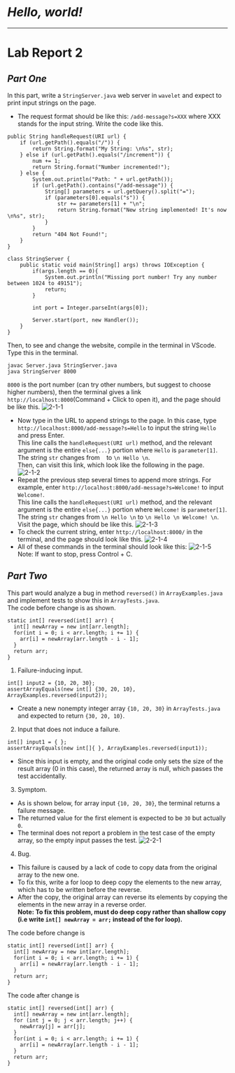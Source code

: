 # ***Hello, world!***

---
# **Lab Report 2**

## ***Part One***
In this part, write a `StringServer.java` web server in `wavelet` and expect to print input strings on the page.
* The request format should be like this: `/add-message?s=XXX` where XXX stands for the input string. Write the code like this.
```
public String handleRequest(URI url) {
    if (url.getPath().equals("/")) {
        return String.format("My String: \n%s", str);
    } else if (url.getPath().equals("/increment")) {
        num += 1;
        return String.format("Number incremented!");
    } else {
        System.out.println("Path: " + url.getPath());
        if (url.getPath().contains("/add-message")) {
            String[] parameters = url.getQuery().split("=");
            if (parameters[0].equals("s")) {
                str += parameters[1] + "\n";
                return String.format("New string implemented! It's now \n%s", str);
            }
        }
        return "404 Not Found!";
    }
}
```
```
class StringServer {
    public static void main(String[] args) throws IOException {
        if(args.length == 0){
            System.out.println("Missing port number! Try any number between 1024 to 49151");
            return;
        }

        int port = Integer.parseInt(args[0]);

        Server.start(port, new Handler());
    }
}
```

Then, to see and change the website, compile in the terminal in VScode. Type this in the terminal.
```
javac Server.java StringServer.java
java StringServer 8000
```

`8000` is the port number (can try other numbers, but suggest to choose higher numbers), then the terminal gives a link `http://localhost:8000`(Command + Click to open it), and the page should be like this.
![2-1-1](https://user-images.githubusercontent.com/122497181/215298931-88d81e51-1347-45c4-84d3-5d8f8c7f627f.png)
* Now type in the URL to append strings to the page. In this case, type `http://localhost:8000/add-message?s=Hello` to input the string `Hello` and press Enter. \
This line calls the `handleRequest(URI url)` method, and the relevant argument is the entire `else{...}` portion where `Hello` is `parameter[1]`. The string `str` changes from ` ` to `\n Hello \n`. \
Then, can visit this link, which look like the following in the page.
![2-1-2](https://user-images.githubusercontent.com/122497181/215298932-04c847ec-3eb0-402e-9ca9-926b568b25e6.png)
* Repeat the previous step several times to append more strings. For example, enter `http://localhost:8000/add-message?s=Welcome!` to input `Welcome!`. \
This line calls the `handleRequest(URI url)` method, and the relevant argument is the entire `else{...}` portion where `Welcome!` is `parameter[1]`. The string `str` changes from `\n Hello \n` to `\n Hello \n Welcome! \n`. \
Visit the page, which should be like this. 
![2-1-3](https://user-images.githubusercontent.com/122497181/215298933-7547abfe-af19-42c5-9155-e4fec4280514.png)
* To check the current string, enter `http://localhost:8000/` in the terminal, and the page should look like this.
![2-1-4](https://user-images.githubusercontent.com/122497181/215298934-aed7d6d9-2ae2-4a89-b7ec-33eda93bb72c.png)
* All of these commands in the terminal should look like this:
![2-1-5](https://user-images.githubusercontent.com/122497181/215298935-69b92ba2-eb5c-41c9-b1e9-e0bd11733f1e.png)
Note: If want to stop, press Control + C.

## ***Part Two***
This part would analyze a bug in method `reversed()` in `ArrayExamples.java` and implement tests to show this in `ArrayTests.java`. \
The code before change is as shown.
```
static int[] reversed(int[] arr) {
  int[] newArray = new int[arr.length];
  for(int i = 0; i < arr.length; i += 1) {
    arr[i] = newArray[arr.length - i - 1];
  }
  return arr;
}
```
1. Failure-inducing input.
```
int[] input2 = {10, 20, 30};
assertArrayEquals(new int[] {30, 20, 10}, ArrayExamples.reversed(input2));
```
* Create a new nonempty integer array `{10, 20, 30}` in `ArrayTests.java` and expected to return `{30, 20, 10}`. 
2. Input that does not induce a failure.
```
int[] input1 = { };
assertArrayEquals(new int[]{ }, ArrayExamples.reversed(input1));
```
* Since this input is empty, and the original code only sets the size of the result array (0 in this case), the returned array is null, which passes the test accidentally.
3. Symptom.
* As is shown below, for array input `{10, 20, 30}`, the terminal returns a failure message.
* The returned value for the first element is expected to be `30` but actually `0`.
* The terminal does not report a problem in the test case of the empty array, so the empty input passes the test.
![2-2-1](https://user-images.githubusercontent.com/122497181/215299015-2849316b-bddc-4647-929e-03c7cabca0fb.png)
4. Bug.
* This failure is caused by a lack of code to copy data from the original array to the new one.
* To fix this, write a for loop to deep copy the elements to the new array, which has to be written before the reverse.
* After the copy, the original array can reverse its elements by copying the elements in the new array in a reverse order. \
**Note: To fix this problem, must do deep copy rather than shallow copy (i.e write `int[] newArray = arr;` instead of the for loop).**

The code before change is
```
static int[] reversed(int[] arr) {
  int[] newArray = new int[arr.length];
  for(int i = 0; i < arr.length; i += 1) {
    arr[i] = newArray[arr.length - i - 1];
  }
  return arr;
}
```

The code after change is
```
static int[] reversed(int[] arr) {
  int[] newArray = new int[arr.length];
  for (int j = 0; j < arr.length; j++) {
    newArray[j] = arr[j];
  }
  for(int i = 0; i < arr.length; i += 1) {
    arr[i] = newArray[arr.length - i - 1];
  }
  return arr;
}
```
